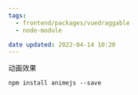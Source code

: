 ```yaml
---
tags:
  - frontend/packages/vuedraggable
  - node-module

date updated: 2022-04-14 10:20
---
```



动画效果 


```shell
npm install animejs --save

```
